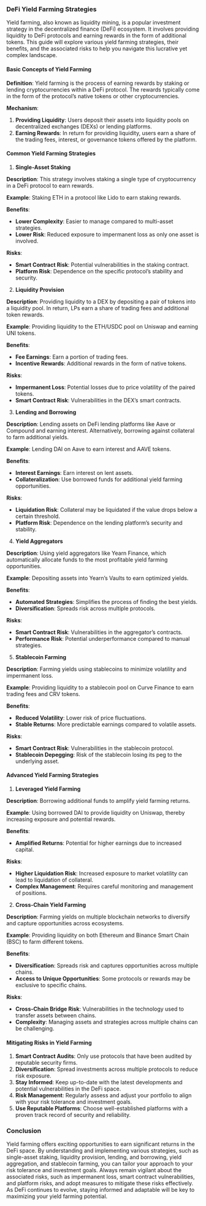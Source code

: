 ### DeFi Yield Farming Strategies

Yield farming, also known as liquidity mining, is a popular investment strategy in the decentralized finance (DeFi) ecosystem. It involves providing liquidity to DeFi protocols and earning rewards in the form of additional tokens. This guide will explore various yield farming strategies, their benefits, and the associated risks to help you navigate this lucrative yet complex landscape.

#### Basic Concepts of Yield Farming

**Definition**: Yield farming is the process of earning rewards by staking or lending cryptocurrencies within a DeFi protocol. The rewards typically come in the form of the protocol’s native tokens or other cryptocurrencies.

**Mechanism**:
1. **Providing Liquidity**: Users deposit their assets into liquidity pools on decentralized exchanges (DEXs) or lending platforms.
2. **Earning Rewards**: In return for providing liquidity, users earn a share of the trading fees, interest, or governance tokens offered by the platform.

#### Common Yield Farming Strategies

1. **Single-Asset Staking**

**Description**: This strategy involves staking a single type of cryptocurrency in a DeFi protocol to earn rewards.

**Example**: Staking ETH in a protocol like Lido to earn staking rewards.

**Benefits**:
- **Lower Complexity**: Easier to manage compared to multi-asset strategies.
- **Lower Risk**: Reduced exposure to impermanent loss as only one asset is involved.

**Risks**:
- **Smart Contract Risk**: Potential vulnerabilities in the staking contract.
- **Platform Risk**: Dependence on the specific protocol’s stability and security.

2. **Liquidity Provision**

**Description**: Providing liquidity to a DEX by depositing a pair of tokens into a liquidity pool. In return, LPs earn a share of trading fees and additional token rewards.

**Example**: Providing liquidity to the ETH/USDC pool on Uniswap and earning UNI tokens.

**Benefits**:
- **Fee Earnings**: Earn a portion of trading fees.
- **Incentive Rewards**: Additional rewards in the form of native tokens.

**Risks**:
- **Impermanent Loss**: Potential losses due to price volatility of the paired tokens.
- **Smart Contract Risk**: Vulnerabilities in the DEX’s smart contracts.

3. **Lending and Borrowing**

**Description**: Lending assets on DeFi lending platforms like Aave or Compound and earning interest. Alternatively, borrowing against collateral to farm additional yields.

**Example**: Lending DAI on Aave to earn interest and AAVE tokens.

**Benefits**:
- **Interest Earnings**: Earn interest on lent assets.
- **Collateralization**: Use borrowed funds for additional yield farming opportunities.

**Risks**:
- **Liquidation Risk**: Collateral may be liquidated if the value drops below a certain threshold.
- **Platform Risk**: Dependence on the lending platform’s security and stability.

4. **Yield Aggregators**

**Description**: Using yield aggregators like Yearn Finance, which automatically allocate funds to the most profitable yield farming opportunities.

**Example**: Depositing assets into Yearn’s Vaults to earn optimized yields.

**Benefits**:
- **Automated Strategies**: Simplifies the process of finding the best yields.
- **Diversification**: Spreads risk across multiple protocols.

**Risks**:
- **Smart Contract Risk**: Vulnerabilities in the aggregator’s contracts.
- **Performance Risk**: Potential underperformance compared to manual strategies.

5. **Stablecoin Farming**

**Description**: Farming yields using stablecoins to minimize volatility and impermanent loss.

**Example**: Providing liquidity to a stablecoin pool on Curve Finance to earn trading fees and CRV tokens.

**Benefits**:
- **Reduced Volatility**: Lower risk of price fluctuations.
- **Stable Returns**: More predictable earnings compared to volatile assets.

**Risks**:
- **Smart Contract Risk**: Vulnerabilities in the stablecoin protocol.
- **Stablecoin Depegging**: Risk of the stablecoin losing its peg to the underlying asset.

#### Advanced Yield Farming Strategies

1. **Leveraged Yield Farming**

**Description**: Borrowing additional funds to amplify yield farming returns.

**Example**: Using borrowed DAI to provide liquidity on Uniswap, thereby increasing exposure and potential rewards.

**Benefits**:
- **Amplified Returns**: Potential for higher earnings due to increased capital.

**Risks**:
- **Higher Liquidation Risk**: Increased exposure to market volatility can lead to liquidation of collateral.
- **Complex Management**: Requires careful monitoring and management of positions.

2. **Cross-Chain Yield Farming**

**Description**: Farming yields on multiple blockchain networks to diversify and capture opportunities across ecosystems.

**Example**: Providing liquidity on both Ethereum and Binance Smart Chain (BSC) to farm different tokens.

**Benefits**:
- **Diversification**: Spreads risk and captures opportunities across multiple chains.
- **Access to Unique Opportunities**: Some protocols or rewards may be exclusive to specific chains.

**Risks**:
- **Cross-Chain Bridge Risk**: Vulnerabilities in the technology used to transfer assets between chains.
- **Complexity**: Managing assets and strategies across multiple chains can be challenging.

#### Mitigating Risks in Yield Farming

1. **Smart Contract Audits**: Only use protocols that have been audited by reputable security firms.
2. **Diversification**: Spread investments across multiple protocols to reduce risk exposure.
3. **Stay Informed**: Keep up-to-date with the latest developments and potential vulnerabilities in the DeFi space.
4. **Risk Management**: Regularly assess and adjust your portfolio to align with your risk tolerance and investment goals.
5. **Use Reputable Platforms**: Choose well-established platforms with a proven track record of security and reliability.

### Conclusion

Yield farming offers exciting opportunities to earn significant returns in the DeFi space. By understanding and implementing various strategies, such as single-asset staking, liquidity provision, lending, and borrowing, yield aggregation, and stablecoin farming, you can tailor your approach to your risk tolerance and investment goals. Always remain vigilant about the associated risks, such as impermanent loss, smart contract vulnerabilities, and platform risks, and adopt measures to mitigate these risks effectively. As DeFi continues to evolve, staying informed and adaptable will be key to maximizing your yield farming potential.